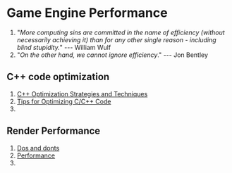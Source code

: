 # Game Engine Performance

1. "*More computing sins are committed in the name of efficiency (without necessarily achieving it) than for any other single reason - including blind stupidity.*" --- William Wulf
2. "*On the other hand, we cannot ignore efficiency*." --- Jon Bentley

## C++ code optimization

1. [C++ Optimization Strategies and Techniques](https://www.tantalon.com/pete/cppopt/main.htm)
2. [Tips for Optimizing C/C++ Code](https://people.cs.clemson.edu/~dhouse/courses/405/papers/optimize.pdf)
3. 

## Render Performance

1. [Dos and donts](https://developer.nvidia.com/blog/vulkan-dos-donts/)
2. [Performance](https://zeux.io/2020/02/27/writing-an-efficient-vulkan-renderer/)
3. 